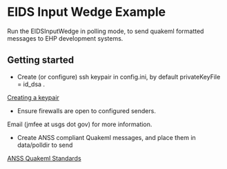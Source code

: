 EIDS Input Wedge Example
========================

Run the EIDSInputWedge in polling mode, to send quakeml formatted messages to EHP development systems.


Getting started
---------------

- Create (or configure) ssh keypair in config.ini, by default privateKeyFile = id_dsa .

[Creating a keypair](http://ehppdl1.cr.usgs.gov/userguide/sending.html#keypair)


- Ensure firewalls are open to configured senders.

Email (jmfee at usgs dot gov) for more information.


- Create ANSS compliant Quakeml messages, and place them in data/polldir to send

[ANSS Quakeml Standards](https://github.com/usgs/quakeml)

